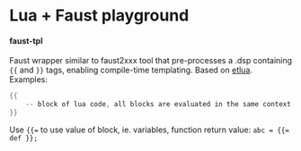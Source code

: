 # Lua + Faust playground

#### faust-tpl
Faust wrapper similar to faust2xxx tool that pre-processes a .dsp containing `{{` and `}}` tags, enabling compile-time templating. Based on [etlua](https://github.com/leafo/etlua).
Examples:
```c
{{
	-- block of lua code, all blocks are evaluated in the same context, ie. define here and use later.
}}
```
Use `{{=` to use value of block, ie. variables, function return value: `abc = {{= def }};`
